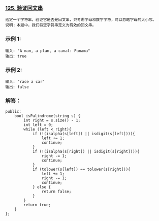 ### [125. 验证回文串](https://leetcode-cn.com/problems/valid-palindrome/)
```
给定一个字符串，验证它是否是回文串，只考虑字母和数字字符，可以忽略字母的大小写。
说明：本题中，我们将空字符串定义为有效的回文串。
```
### 示例 1:
```
输入: "A man, a plan, a canal: Panama"
输出: true
```
### 示例 2:
```
输入: "race a car"
输出: false
```
### 解答：
```class Solution {
public:
    bool isPalindrome(string s) {
        int right = s.size() - 1;
        int left = 0;
        while (left < right){
            if (!(isalpha(s[left]) || isdigit(s[left]))){
                left += 1;
                continue;
            }
            if (!(isalpha(s[right]) || isdigit(s[right]))){
                right -= 1;
                continue;
            }
            if (tolower(s[left]) == tolower(s[right])){
                left += 1;
                right -= 1;
                continue;
            } else {
                return false;
            }
        }
        return true;
    }
};
```
